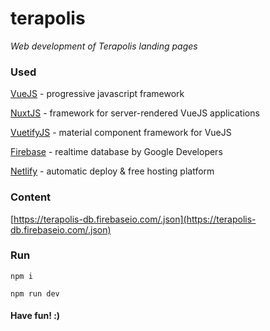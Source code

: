 # terapolis

_Web development of Terapolis landing pages_

### Used

[VueJS](https://vuejs.org) - progressive javascript framework

[NuxtJS](https://nuxtjs.org) - framework for server-rendered VueJS applications

[VuetifyJS](https://vuetifyjs.com) - material component framework for VueJS

[Firebase](https://firebase.google.com) - realtime database by Google Developers

[Netlify](https://www.netlify.com) - automatic deploy & free hosting platform

### Content

[https://terapolis-db.firebaseio.com/.json](https://terapolis-db.firebaseio.com/.json)

### Run

`npm i`

`npm run dev`

#### Have fun! :)
